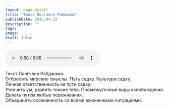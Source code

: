 ```yaml
---
layout: page-detail
title: "Текст Лонгчена Рабджама"
publishDate: 2013.04.23
description: ""
tags:
image:
draft: false
---
```


<audio title="2013.04.23 - Текст Лонгчена Рабджама.mp3" src="https://filer-api.advayta.org/v1.0/public/files/74665" controls=""></audio>

 Текст Лонгчена Рабджама.  
Отбросить мирские смыслы. Путь садху. Культура садху.  
Личная ответственность на пути садху.  
Утончить ум, развить тонкие тела. Промежуточные виды освобождения.  
Делать путем любые переживания.  
Объединить осознанность со всеми жизненными ситуациями. 

  
